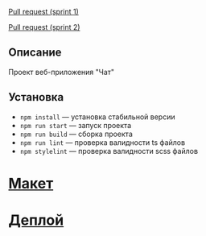 [Pull request (sprint 1)](https://github.com/Alexey-Smolik/middle.messenger.praktikum.yandex/pull/1)

[Pull request (sprint 2)](https://github.com/Alexey-Smolik/middle.messenger.praktikum.yandex/pull/2)

## Описание

Проект веб-приложения "Чат"

## Установка

- `npm install` — установка стабильной версии
- `npm run start` — запуск проекта
- `npm run build` — сборка проекта
- `npm run lint` — проверка валидности ts файлов
- `npm stylelint` — проверка валидности scss файлов


# [Макет](https://www.figma.com/file/9L5QgjcX5uxCiG4SWNDwJm/yandex-chatComponent)

# [Деплой](https://deploy-preview-2--elegant-brown-0a2240.netlify.app/)
